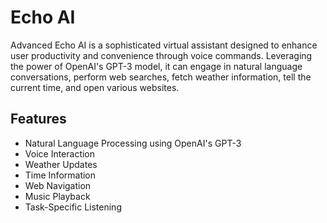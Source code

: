 # Echo AI

Advanced Echo AI is a sophisticated virtual assistant designed to enhance user productivity and convenience through voice commands. Leveraging the power of OpenAI's GPT-3 model, it can engage in natural language conversations, perform web searches, fetch weather information, tell the current time, and open various websites.

## Features

- Natural Language Processing using OpenAI's GPT-3
- Voice Interaction
- Weather Updates
- Time Information
- Web Navigation
- Music Playback
- Task-Specific Listening
